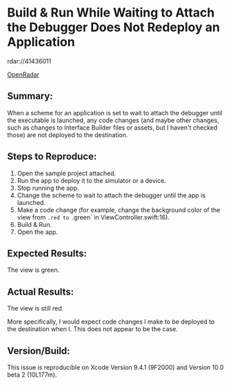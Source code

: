 # Build & Run While Waiting to Attach the Debugger Does Not Redeploy an Application

rdar://41436011

[OpenRadar]()

## Summary:
When a scheme for an application is set to wait to attach the debugger until the executable is launched, any code changes (and maybe other changes, such as changes to Interface Builder files or assets, but I haven't checked those) are not deployed to the destination.

## Steps to Reproduce:
1. Open the sample project attached.
2. Run the app to deploy it to the simulator or a device.
3. Stop running the app.
4. Change the scheme to wait to attach the debugger until the app is launched.
5. Make a code change (for example, change the background color of the view from `.red to `.green` in ViewController.swift:16).
6. Build & Run.
7. Open the app.

## Expected Results:
The view is green.

## Actual Results:
The view is still red.

More specifically, I would expect code changes I make to be deployed to the destination when I. This does not appear to be the case.

## Version/Build:
This issue is reproducible on Xcode Version 9.4.1 (9F2000) and Version 10.0 beta 2 (10L177m).

